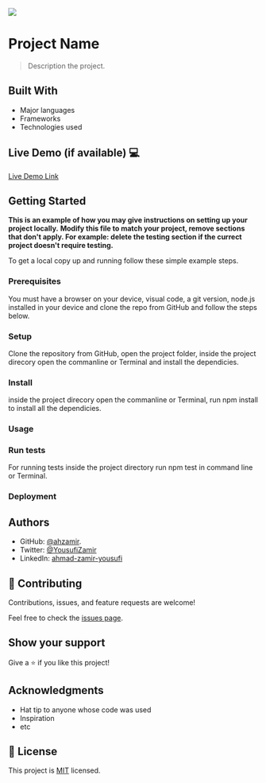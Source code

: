 ![](https://img.shields.io/badge/Microverse-blueviolet)

# Project Name

> Description the project.


## Built With 

- Major languages
- Frameworks
- Technologies used

## Live Demo (if available) 💻

[Live Demo Link](https://livedemo.com)


## Getting Started

**This is an example of how you may give instructions on setting up your project locally.**
**Modify this file to match your project, remove sections that don't apply. For example: delete the testing section if the currect project doesn't require testing.**


To get a local copy up and running follow these simple example steps.

### Prerequisites

You must have a browser on your device, visual code, a git version, node.js installed in your device and clone the repo from GitHub and follow the steps below.

### Setup

Clone the repository from GitHub, open the project folder, inside the project direcory open the commanline or Terminal and install the dependicies.

### Install

inside the project direcory open the commanline or Terminal, run npm install to install all the dependicies.

### Usage

### Run tests

For running tests inside the project directory run npm test in command line or Terminal.

### Deployment


## Authors

- GitHub: [@ahzamir](https://github.com/ahzamir).
- Twitter: [@YousufiZamir](https://twitter.com/YousufiZamir)
- LinkedIn: [ahmad-zamir-yousufi](https://www.linkedin.com/in/ahzamir/)

## 🤝 Contributing

Contributions, issues, and feature requests are welcome!

Feel free to check the [issues page](../../issues/).

## Show your support

Give a ⭐️ if you like this project!

## Acknowledgments

- Hat tip to anyone whose code was used
- Inspiration
- etc

## 📝 License

This project is [MIT](./MIT.md) licensed.

